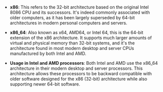 
- **x86**: This refers to the 32-bit architecture based on the original Intel 8086 CPU and its successors. It's indeed commonly associated with older computers, as it has been largely superseded by 64-bit architectures in modern personal computers and servers.
    
- **x86_64**: Also known as x64, AMD64, or Intel 64, this is the 64-bit extension of the x86 architecture. It supports much larger amounts of virtual and physical memory than 32-bit systems, and it's the architecture found in most modern desktop and server CPUs manufactured by both Intel and AMD.
    
- **Usage in Intel and AMD processors**: Both Intel and AMD use the x86_64 architecture in their modern desktop and server processors. This architecture allows these processors to be backward compatible with older software designed for the x86 (32-bit) architecture while also supporting newer 64-bit software.